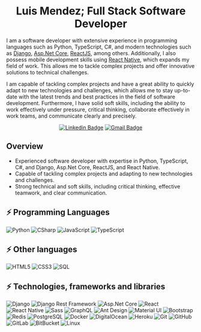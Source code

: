 <div align="center"><h1>Luis Mendez; Full Stack Software Developer</h1></div>

I am a software developer with extensive experience in programming languages such as Python, TypeScript,
C#, and modern technologies such
as [Django](https://www.djangoproject.com/), [Asp.Net Core](https://dotnet.microsoft.com/en-us/apps/aspnet), [ReactJS](https://reactjs.org/),
among others. Additionally, I also possess mobile development skills using [React Native](https://reactnative.dev/),
which expands my field of work. This allows me to tackle complex projects and offer innovative solutions to technical
challenges.

I am capable of tackling complex projects and have a great ability to quickly adapt to new technologies and challenges,
which allows me to stay up-to-date with the latest trends and best practices in the field of software development.
Furthermore, I have solid soft skills, including the ability to work effectively under pressure, critical thinking,
collaborate effectively in work teams, and communicate clearly and precisely.

<div align="center">

[![Linkedin Badge](https://img.shields.io/badge/-luismendezdev-blue?style=flat-square&logo=Linkedin&logoColor=white&link=https://www.linkedin.com/in/luismendez-dev/)](https://www.linkedin.com/in/luismendez-dev/)
[![Gmail Badge](https://img.shields.io/badge/-info@luismendezdev.com-c14438?style=flat-square&logo=Gmail&logoColor=white&link=mailto:kanna6501@gmail.com)](mailto:info@luismendezdev.com)

</div>

## Overview

- Experienced software developer with expertise in Python, TypeScript, C#, and Django, Asp.Net Core, ReactJS, and React
  Native.
- Capable of tackling complex projects and adapting to new technologies and challenges.
- Strong technical and soft skills, including critical thinking, effective teamwork, and clear communication.

## ⚡ Programming Languages

![Python](https://img.shields.io/badge/-Python-black?style=flat-square&logo=Python)
![CSharp](https://img.shields.io/badge/-C%20Sharp-black?style=flat-square&logo=CSharp)
![JavaScript](https://img.shields.io/badge/-JavaScript-black?style=flat-square&logo=JavaScript)
![TypeScript](https://img.shields.io/badge/-TypeScript-black?style=flat-square&logo=TypeScript)

## ⚡ Other languages

![HTML5](https://img.shields.io/badge/-HTML5-E34F26?style=flat-square&logo=html5&logoColor=white)
![CSS3](https://img.shields.io/badge/-CSS3-1572B6?style=flat-square&logo=css3)
![SQL](https://img.shields.io/badge/-SQL-black?style=flat-square&logo=Solid)

## ⚡ Technologies, frameworks and libraries

![Django](https://img.shields.io/badge/-Django-black?style=flat-square&logo=Django)
![Django Rest Framework](https://img.shields.io/badge/-Django%20Rest%20Framework-black?style=flat-square&logo=Django)
![Asp.Net Core](https://img.shields.io/badge/-ASP%20.NET%20CORE-black?style=flat-square&logo=.NET)
![React](https://img.shields.io/badge/-React-black?style=flat-square&logo=react)
![React Native](https://img.shields.io/badge/-React%20Native-black?style=flat-square&logo=react)
![Sass](https://img.shields.io/badge/-Sass-black?style=flat-square&logo=Sass)
![GraphQL](https://img.shields.io/badge/-GraphQL-E10098?style=flat-square&logo=graphql)
![Ant Design](https://img.shields.io/badge/-Ant%20Design-black?style=flat-square&logo=AntDesign)
![Material UI](https://img.shields.io/badge/-Material%20UI-black?style=flat-square&logo=MUI)
![Bootstrap](https://img.shields.io/badge/-Bootstrap-563D7C?style=flat-square&logo=bootstrap)
![Redis](https://img.shields.io/badge/-Redis-black?style=flat-square&logo=Redis)
![PostgreSQL](https://img.shields.io/badge/-PostgreSQL-0F2434?style=flat-square&logo=postgresql)
![Docker](https://img.shields.io/badge/-Docker-black?style=flat-square&logo=docker)
![DigitalOcean](https://img.shields.io/badge/-Digital%20Ocean-darkblue?style=flat-square&logo=digitalocean)
![Heroku](https://img.shields.io/badge/-Heroku-430098?style=flat-square&logo=heroku)
![Git](https://img.shields.io/badge/-Git-black?style=flat-square&logo=git)
![GitHub](https://img.shields.io/badge/-GitHub-181717?style=flat-square&logo=github)
![GitLab](https://img.shields.io/badge/-GitLab-FCA121?style=flat-square&logo=gitlab)
![BitBucket](https://img.shields.io/badge/-BitBucket-darkblue?style=flat-square&logo=bitbucket)
![Linux](https://img.shields.io/badge/-Linux-1A1D20?style=flat-square&logo=Linux)
